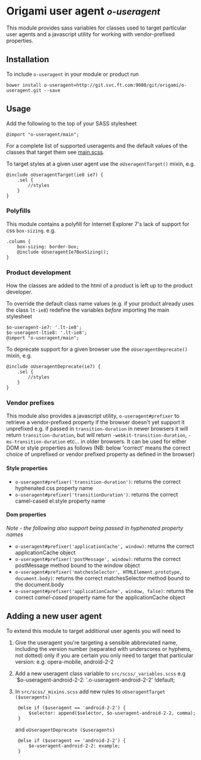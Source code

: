 # Origami user agent <small>*o-useragent*</small>

This module provides sass variables for classes used to target particular user agents and a javascript utility for working with vendor-prefixed properties.

## Installation

To include `o-useragent` in your module or product run

	bower install o-useragent=http://git.svc.ft.com:9080/git/origami/o-useragent.git --save

## Usage

Add the following to the top of your SASS stylesheet

	@import "o-useragent/main";  

For a complete list of supported useragents and the default values of the classes that target them see [main.scss](http://git.svc.ft.com/blob/origami%2Fo-useragent.git/HEAD/_variables.scss).

To target styles at a given user agent use the `oUseragentTarget()` mixin, e.g.

	@include oUseragentTarget(ie8 ie7) {
		.sel {
			//styles
		}
	}

### Polyfills
This module contains a polyfill for Internet Explorer 7's lack of support for css `box-sizing`. e.g.

    .column {
		box-sizing: border-box;
		@include oUseragentIe7BoxSizing();
    }

### Product development
How the classes are added to the html of a product is left up to the product developer.

To override the default class name values (e.g. if your product already uses the class `lt-ie8`) redefine the variables *before* importing the main stylesheet

	$o-useragent-ie7: '.lt-ie8';
	$o-useragent-ltie8: '.lt-ie8';
	@import "o-useragent/main";

To deprecate support for a given browser use the `oUseragentDeprecate()` mixin, e.g.

	@include oUseragentDeprecate(ie7) {
		.sel {
			//styles
		}
	}

### Vendor prefixes
This module also provides a javascript utility, `o-useragent#prefixer` to retrieve a vendor-prefixed property if the browser doesn't yet support it unprefixed e.g. if passed in `transition-duration` in newer browsers it will return `transition-duration`, but will return `-webkit-transition-duration`, `-ms-transition-duration` etc... in older browsers. It can be used for either DOM or style properties as follows (NB: below 'correct' means the correct choice of unprefixed or vendor prefixed property as defined in the browser)

#### Style properties
* `o-useragent#prefixer('transition-duration')`: returns the correct hyphenated css property name
* `o-useragent#prefixer('transitionDuration')`: returns the correct camel-cased el.style property name

#### Dom properties
*Note - the following also support being passed in hyphenated property names*

* `o-useragent#prefixer('applicationCache', window)`: returns the correct applicationCache object
* `o-useragent#prefixer('postMessage', window)`: returns the correct postMessage method bound to the window object
* `o-useragent#prefixer('matchesSelector', HTMLElement.prototype, document.body)`: returns the correct matchesSelector method bound to the document.body
* `o-useragent#prefixer('applicationCache', window, false)`: returns the correct *camel-cased* property name for the applicationCache object



## Adding a new user agent

To extend this module to target additional user agents you will need to 

1. Give the useragent you're targeting a sensible abbreviated name, including the version number (separated with underscores or hyphens, not dotted) only if you are certain you only need to target that particular version: e.g. opera-mobile, android-2-2	
2. Add a new useragent class variable to `src/scss/_variables.scss` e.g `$o-useragent-android-2-2: '.o-useragent-android-2-2' !default; 
3. In `src/scss/_mixins.scss` add new rules to `oUseragentTarget ($useragents)`

	    @else if ($useragent == 'android-2-2') {
			$selector: append($selector, $o-useragent-android-2-2, comma);
		}

	and `oUseragentDeprecate ($useragents)`

		@else if ($useragent == 'android-2-2') {
			$o-useragent-android-2-2: example;
		}
